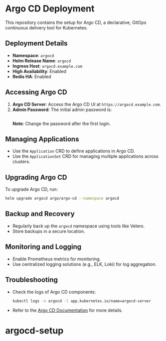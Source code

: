 # Argo CD Deployment

This repository contains the setup for Argo CD, a declarative, GitOps continuous delivery tool for Kubernetes.

## Deployment Details

- **Namespace**: `argocd`
- **Helm Release Name**: `argocd`
- **Ingress Host**: `argocd.example.com`
- **High Availability**: Enabled
- **Redis HA**: Enabled

## Accessing Argo CD

1. **Argo CD Server**: Access the Argo CD UI at `https://argocd.example.com`.
2. **Admin Password**: The initial admin password is:
   ```
   
   ```
   **Note**: Change the password after the first login.

## Managing Applications

- Use the `Application` CRD to define applications in Argo CD.
- Use the `ApplicationSet` CRD for managing multiple applications across clusters.

## Upgrading Argo CD

To upgrade Argo CD, run:
```bash
helm upgrade argocd argo/argo-cd --namespace argocd
```

## Backup and Recovery

- Regularly back up the `argocd` namespace using tools like Velero.
- Store backups in a secure location.

## Monitoring and Logging

- Enable Prometheus metrics for monitoring.
- Use centralized logging solutions (e.g., ELK, Loki) for log aggregation.

## Troubleshooting

- Check the logs of Argo CD components:
  ```bash
  kubectl logs -n argocd -l app.kubernetes.io/name=argocd-server
  ```
- Refer to the [Argo CD Documentation](https://argo-cd.readthedocs.io/) for more details.

# argocd-setup
